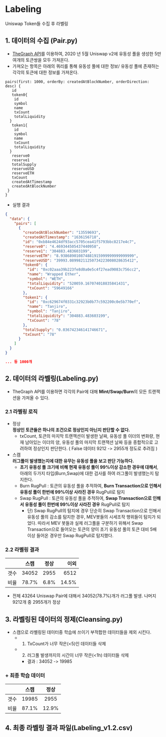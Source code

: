 # Labeling
Uniswap Token들 수집 후 라벨링

## 1. 데이터의 수집 (Pair.py)
 - [TheGraph API](https://thegraph.com/hosted-service/subgraph/uniswap/uniswap-v2, "thegraph link")를 이용하여, 2020 년 5월 Uniswap v2에 유동성 풀을 생성한 5만여개의 토큰쌍을 모두 가져온다.
 - 가져오는 항목은 아래의 쿼리를 통해 유동성 풀에 대한 정보/ 유동성 풀에 존재하는 각각의 토큰에 대한 정보를 가져온다.
```{
pairs(first: 1000, orderBy: createdAtBlockNumber, orderDirection: desc) {
   id
   token0{
    id
    symbol
    name
    txCount
    totalLiquidity
  }
   token1{
    id
    symbol
    name
    txCount
    totalLiquidity
  }
   reserve0
   reserve1
   totalSupply
   reserveUSD
   reserveETH
   txCount
   createdAtTimestamp
   createdAtBlockNumber
 }
}
```

- 실행 결과 
```json
{
  "data": {
    "pairs": [
      {
        "createdAtBlockNumber": "13559693",
        "createdAtTimestamp": "1636156718",
        "id": "0xb84e4624df93acc5705cea41f5793bbc8217e4c7",
        "reserve0": "4.469344505437440958",
        "reserve1": "304883.483603199",
        "reserveETH": "8.938689010874881915999999999999999",
        "reserveUSD": "39993.08998211250734223008028635412",
        "token0": {
          "id": "0xc02aaa39b223fe8d0a0e5c4f27ead9083c756cc2",
          "name": "Wrapped Ether",
          "symbol": "WETH",
          "totalLiquidity": "520059.167074018835841431",
          "txCount": "59649166"
        },
        "token1": {
          "id": "0xc629674f0331c32923b0b77c592200c0e5b770ef",
          "name": "Tanjiro",
          "symbol": "Tanjiro",
          "totalLiquidity": "304883.483603199",
          "txCount": "78"
        },
        "totalSupply": "0.036742346141746671",
        "txCount": "78"
      }
    ]
  }
}

... 등 1000개
```
## 2. 데이터의 라벨링(Labeling.py)
 - TheGraph API를 이용하면 각각의 Pair에 대해 **Mint/Swap/Burn**의 모든 트랜잭션을 가져올 수 있다.
 ###  2.1 라벨링 로직
  + 정상     
     __정상인 토큰들은 하나의 조건으로 정상인지 아닌지 판단할 수 없다.__     
     * txCount, 토큰의 마지막 트랜잭션이 발생한 날짜, 유동성 풀 이더의 변화량, 현재 남아있는 이더의 양, 유동성 풀의 마지막 트랜잭션 날짜 등을 종합적으로 고려하여 정상인지 판단한다. ( False 데이터 9212 -> 2955개 정도로 추려짐 )  
  + 스캠    
    __러그풀이 발생했는지에 대한 유무는 유동성 풀을 보고 판단 가능하다.__
    * __초기 유동성 풀 크기에 비해 현재 유동성 풀이 99%이상 감소한 경우에 대해서__, 아래의 두가지 타입(Burn,Swap)에 대한 검사를 하여 러그풀이 발생했는지 탐지한다.
    - Burn RugPull : 토큰의 유동성 풀을 추적하여, __Burn Transaction으로 인해서 유동성 풀이 한번에 99%이상 사라진 경우__ RugPull로 탐지
    - Swap RugPull : 토큰의 유동성 풀을 추적하여, __Swap Transaction으로 인해서 유동성 풀이 한번에 99%이상 사라진 경우__ RugPull로 탐지
      - 단) Swap RugPull의 탐지에 경우 단순히 Swap Transaction으로 인해서 유동성 풀의 감소를 탐지한 경우, MEV봇들의 시세조작 행위들이 탐지가 되었다. 따라서 MEV 봇들과 실제 러그풀을 구분하기 위해서 Swap Transaction으로 들어오는 토큰의 양이 초기 유동성 풀의 토큰 대비 5배 이상 들어온 경우만 Swap RugPull로 탐지했다.
 ### 2.2 라벨링 결과
 |  | 스캠 | 정상 |이외 |
 ---|:---:|:---:|---:
 갯수 | 34052 | 2955 | 6512
 비율 | 78.7% | 6.8% | 14.5%
 
 
 + 전체 43264 Uniswap Pair에 대해서 34052(78.7%)개가 러그풀 발생. 나머지 9212개 중 2955개가 정상

## 3. 라벨링된 데이터의 정제(Cleansing.py)
- 스캠으로 라벨링된 데이터중 학습에 쓰이기 부적합한 데이터들을 제외 시킨다.
  - 1. TxCount가 너무 작은(<5)인 데이터들 삭제
  - 2. 러그풀 발생까지의 시간이 너무 작은(<1h) 데이터들 삭제
    - 결과 : 34052 -> 19985 
### + 최종 학습 데이터
 |  | 스캠 | 정상 
 ---|:---:|:---:
 갯수 | 19985 | 2955 
 비율 | 87.1% | 12.9% 
 
## 4. 최종 라벨링 결과 파일(Labeling_v1.2.csv)




